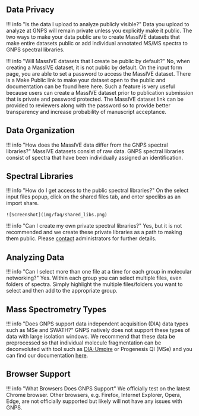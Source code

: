 
## Data Privacy

!!! info "Is the data I upload to analyze publicly visible?"
    Data you upload to analyze at GNPS will remain private unless you explicitly make it public. The two ways to make your data public are to create MassIVE datasets that make entire datasets public or add individual annotated MS/MS spectra to GNPS spectral libraries.

!!! info "Will MassIVE datasets that I create be public by default?"
    No, when creating a MassIVE dataset, it is not public by default. On the input form page, you are able to set a password to access the MassIVE dataset. There is a Make Public link to make your dataset open to the public and documentation can be found here here. Such a feature is very useful because users can create a MassIVE dataset prior to publication submission that is private and password protected. The MassIVE dataset link can be provided to reviewers along with the password so to provide better transparency and increase probability of manuscript acceptance.

## Data Organization

!!! info "How does the MassIVE data differ from the GNPS spectral libraries?"
    MassIVE datasets consist of raw data. GNPS spectral libraries consist of spectra that have been individually assigned an identification.

## Spectral Libraries

!!! info "How do I get access to the public spectral libraries?"
    On the select input files popup, click on the shared files tab, and enter speclibs as an import share.

    ![Screenshot](img/faq/shared_libs.png)

!!! info "Can I create my own private spectral libraries?"
    Yes, but it is not recommended and we create these private libraries as a path to making them public. Please [contact](contact.md) administrators for further details.

## Analyzing Data

!!! info "Can I select more than one file at a time for each group in molecular networking?"
    Yes. Within each group you can select multiple files, even folders of spectra. Simply highlight the multiple files/folders you want to select and then add to the appropriate group.

## Mass Spectrometry Types

!!! info "Does GNPS support data independent acquisition (DIA) data types such as MSe and SWATH?"
    GNPS natively does not support these types of data with large isolation windows. We recommend that these data be preprocessed so that individual molecule fragmentation can be deconvoluted with tool such as [DIA-Umpire](http://diaumpire.sourceforge.net/) or Progenesis QI (MSe) and you can find our documentation [here](featurebasedmolecularnetworking-with-progenesisQI.md).

## Browser Support

!!! info "What Browsers Does GNPS Support"
    We officially test on the latest Chrome browser. Other browsers, e.g. Firefox, Internet Explorer, Opera, Edge, are not officially supported but likely will not have any issues with GNPS.
